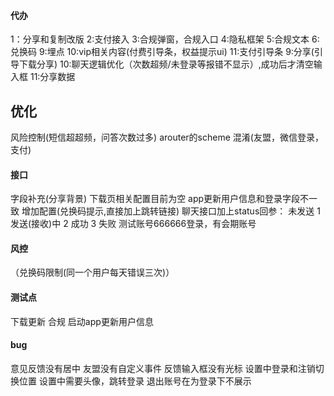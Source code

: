 #### 代办

1：分享和复制改版
2:支付接入
3:合规弹窗，合规入口
4:隐私框架
5:合规文本
6:兑换码
9:埋点
10:vip相关内容(付费引导条，权益提示ui)
11:支付引导条
9:分享(引导下载分享)
10:聊天逻辑优化（次数超频/未登录等报错不显示）,成功后才清空输入框
11:分享数据
## 优化

风险控制(短信超超频，问答次数过多)
arouter的scheme
混淆(友盟，微信登录，支付)

#### 接口
字段补充(分享背景)
下载页相关配置目前为空
app更新用户信息和登录字段不一致
增加配置(兑换码提示,直接加上跳转链接)
聊天接口加上status回参： 未发送 1 发送(接收)中 2 成功 3 失败
测试账号666666登录，有会期账号

#### 风控

（兑换码限制(同一个用户每天错误三次)）

#### 测试点

下载更新
合规
启动app更新用户信息

#### bug
意见反馈没有居中
友盟没有自定义事件
反馈输入框没有光标
设置中登录和注销切换位置
设置中需要头像，跳转登录
退出账号在为登录下不展示